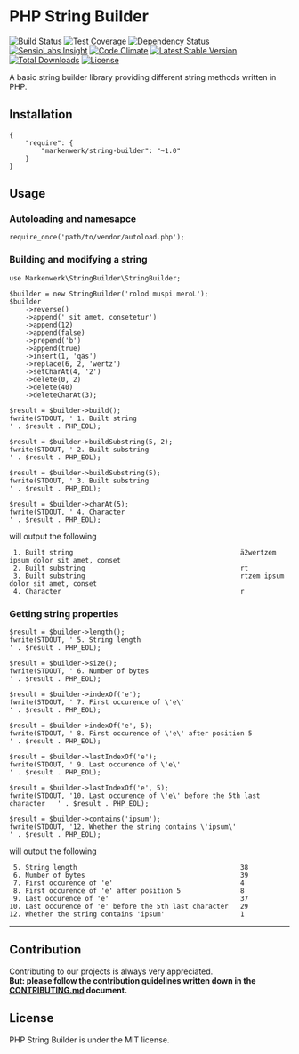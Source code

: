 # PHP String Builder

[![Build Status](https://travis-ci.org/markenwerk/php-string-builder.svg?branch=master)](https://travis-ci.org/markenwerk/php-string-builder)
[![Test Coverage](https://codeclimate.com/github/markenwerk/php-string-builder/badges/coverage.svg)](https://codeclimate.com/github/markenwerk/php-string-builder/coverage)
[![Dependency Status](https://www.versioneye.com/user/projects/57aa33adf27cc20050102f0e/badge.svg)](https://www.versioneye.com/user/projects/57aa33adf27cc20050102f0e)
[![SensioLabs Insight](https://img.shields.io/sensiolabs/i/ec36917d-baa1-482c-8916-41e2a2c48d5c.svg)](https://insight.sensiolabs.com/projects/ec36917d-baa1-482c-8916-41e2a2c48d5c)
[![Code Climate](https://codeclimate.com/github/markenwerk/php-string-builder/badges/gpa.svg)](https://codeclimate.com/github/markenwerk/php-string-builder)
[![Latest Stable Version](https://poser.pugx.org/markenwerk/string-builder/v/stable)](https://packagist.org/packages/markenwerk/string-builder)
[![Total Downloads](https://poser.pugx.org/markenwerk/string-builder/downloads)](https://packagist.org/packages/markenwerk/string-builder)
[![License](https://poser.pugx.org/markenwerk/string-builder/license)](https://packagist.org/packages/markenwerk/string-builder)

A basic string builder library providing different string methods written in PHP.

## Installation

```{json}
{
   	"require": {
        "markenwerk/string-builder": "~1.0"
    }
}
```

## Usage

### Autoloading and namesapce

```{php}  
require_once('path/to/vendor/autoload.php');
```

### Building and modifying a string

```{php}
use Markenwerk\StringBuilder\StringBuilder;

$builder = new StringBuilder('rolod muspi meroL');
$builder
	->reverse()
	->append(' sit amet, consetetur')
	->append(12)
	->append(false)
	->prepend('b')
	->append(true)
	->insert(1, 'qäs')
	->replace(6, 2, 'wertz')
	->setCharAt(4, '2')
	->delete(0, 2)
	->delete(40)
	->deleteCharAt(3);

$result = $builder->build();
fwrite(STDOUT, ' 1. Built string                                          ' . $result . PHP_EOL);

$result = $builder->buildSubstring(5, 2);
fwrite(STDOUT, ' 2. Built substring                                       ' . $result . PHP_EOL);

$result = $builder->buildSubstring(5);
fwrite(STDOUT, ' 3. Built substring                                       ' . $result . PHP_EOL);

$result = $builder->charAt(5);
fwrite(STDOUT, ' 4. Character                                             ' . $result . PHP_EOL);
```

will output the following

```{txt}
 1. Built string                                          ä2wertzem ipsum dolor sit amet, conset
 2. Built substring                                       rt
 3. Built substring                                       rtzem ipsum dolor sit amet, conset
 4. Character                                             r
```

### Getting string properties

```{php}
$result = $builder->length();
fwrite(STDOUT, ' 5. String length                                         ' . $result . PHP_EOL);

$result = $builder->size();
fwrite(STDOUT, ' 6. Number of bytes                                       ' . $result . PHP_EOL);

$result = $builder->indexOf('e');
fwrite(STDOUT, ' 7. First occurence of \'e\'                                ' . $result . PHP_EOL);

$result = $builder->indexOf('e', 5);
fwrite(STDOUT, ' 8. First occurence of \'e\' after position 5               ' . $result . PHP_EOL);

$result = $builder->lastIndexOf('e');
fwrite(STDOUT, ' 9. Last occurence of \'e\'                                 ' . $result . PHP_EOL);

$result = $builder->lastIndexOf('e', 5);
fwrite(STDOUT, '10. Last occurence of \'e\' before the 5th last character   ' . $result . PHP_EOL);

$result = $builder->contains('ipsum');
fwrite(STDOUT, '12. Whether the string contains \'ipsum\'                   ' . $result . PHP_EOL);
```

will output the following

```{txt}
 5. String length                                         38
 6. Number of bytes                                       39
 7. First occurence of 'e'                                4
 8. First occurence of 'e' after position 5               8
 9. Last occurence of 'e'                                 37
10. Last occurence of 'e' before the 5th last character   29
12. Whether the string contains 'ipsum'                   1
```

---

## Contribution

Contributing to our projects is always very appreciated.  
**But: please follow the contribution guidelines written down in the [CONTRIBUTING.md](https://github.com/markenwerk/php-string-builder/blob/master/CONTRIBUTING.md) document.**

## License

PHP String Builder is under the MIT license.
